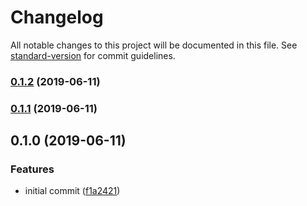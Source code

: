 # Changelog

All notable changes to this project will be documented in this file. See [standard-version](https://github.com/conventional-changelog/standard-version) for commit guidelines.

### [0.1.2](https://github.com/ipfs-shipyard/js-ipid-did-resolver/compare/v0.1.1...v0.1.2) (2019-06-11)



### [0.1.1](https://github.com/ipfs-shipyard/js-ipid-did-resolver/compare/v0.1.0...v0.1.1) (2019-06-11)



## 0.1.0 (2019-06-11)


### Features

* initial commit ([f1a2421](https://github.com/ipfs-shipyard/js-ipid-did-resolver/commit/f1a2421))
